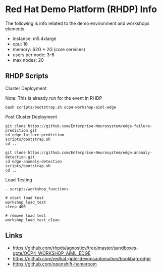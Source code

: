# Red Hat Demo Platform (RHDP) Info

The following is info related to the demo environment and workshops elements.

- instance: m5.4xlarge
- cpu: 16
- memory: 62G + 2G (core services)
- users per node: 3-6
- max nodes: 20

## RHDP Scripts

Cluster Deployment

Note: This is already run for the event in RHDP

```
bash scripts/bootstrap.sh ocp4-workshop-aiml-edge
```

Post Cluster Deployment

```
git clone https://github.com/Enterprise-Neurosystem/edge-failure-prediction.git
cd edge-failure-prediction
scripts/bootstrap.sh
cd ..

git clone https://github.com/Enterprise-Neurosystem/edge-anomaly-detection.git
cd edge-anomaly-detection
scripts/bootstrap.sh
cd ..
```

Load Testing

```
. scripts/workshop_functions

# start load test
workshop_load_test
sleep 400

# remove load test
workshop_load_test_clean
```

## Links

- https://github.com/rhpds/agnosticv/tree/master/sandboxes-gpte/OCP4_WORKSHOP_AIML_EDGE
- https://github.com/redhat-gpte-devopsautomation/bookbag-edge
- https://github.com/openshift-homeroom
